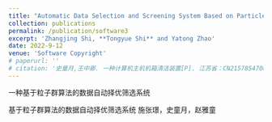 ```yaml
---
title: "Automatic Data Selection and Screening System Based on Particle Swarm Optimization"
collection: publications
permalink: /publication/software3
excerpt: 'Zhangjing Shi, **Tongyue Shi** and Yatong Zhao'
date: 2022-9-12
venue: 'Software Copyright'
# paperurl: ''
# citation: '史童月,王中卿. 一种计算机主机机箱清洁装置[P]. 江苏省：CN215785470U,2022-02-11.'
---
```

一种基于粒子群算法的数据自动择优筛选系统

基于粒子群算法的数据自动择优筛选系统
施张璟，史童月，赵雅童